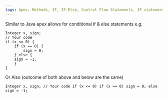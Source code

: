 ```yaml
---
tags: Apex, Methods, IF, IF-Else, Control Flow Statements, IF statement, if-statement, else statement
---
```


Similar to Java apex allows for conditional if & else statements e.g.

```apex
Integer x, sign; 
// Your code 
if (x <= 0) { 
	if (x == 0) { 
		sign = 0; 
	} else { 
	sign = -1; 
	} 
}
```

Or Also (outcome of both above and below are the same)

```apex
Integer x, sign; // Your code if (x <= 0) if (x == 0) sign = 0; else sign = -1;
```

